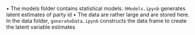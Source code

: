 $\bullet$ The models folder contains statistical models. $\texttt{hModels.ipynb}$ generates latent estimates of party id
$\bullet$ The data are rather large and are stored here. In the data folder, $\texttt{generateData.ipynb}$ constructs the data frame to create the latent variable estimates
